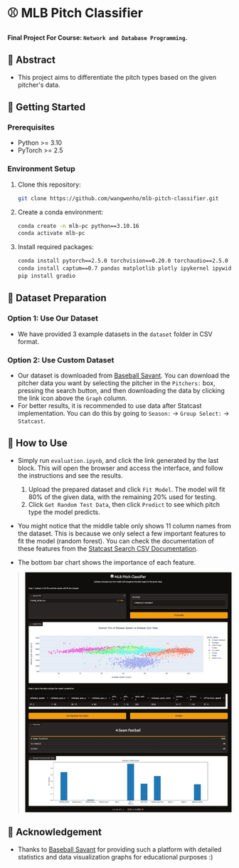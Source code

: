 #  ⚾️ MLB Pitch Classifier 
**Final Project For Course: `Network and Database Programming`.**

## 🔖 Abstract
- This project aims to differentiate the pitch types based on the given pitcher's data.

## 🚀 Getting Started
### Prerequisites
  - Python >= 3.10
  - PyTorch >= 2.5

### Environment Setup
1. Clone this repository:
    ```bash
    git clone https://github.com/wangwenho/mlb-pitch-classifier.git
    ```
2. Create a conda environment:
    ```bash
    conda create -n mlb-pc python==3.10.16
    conda activate mlb-pc
    ```
3. Install required packages:
    ```bash
    conda install pytorch==2.5.0 torchvision==0.20.0 torchaudio==2.5.0 scikit-learn -c pytorch
    conda install captum==0.7 pandas matplotlib plotly ipykernel ipywidgets
    pip install gradio
    ```

## 📁 Dataset Preparation
### Option 1: Use Our Dataset
- We have provided 3 example datasets in the `dataset` folder in CSV format.

### Option 2: Use Custom Dataset
- Our dataset is downloaded from [Baseball Savant](https://baseballsavant.mlb.com/statcast_search). You can download the pitcher data you want by selecting the pitcher in the `Pitchers:` box, pressing the search button, and then downloading the data by clicking the link icon above the `Graph` column.
- For better results, it is recommended to use data after Statcast implementation. You can do this by going to `Season:` -> `Group Select:` -> `Statcast`.

## 📖 How to Use
- Simply run `evaluation.ipynb`, and click the link generated by the last block. This will open the browser and access the interface, and follow the instructions and see the results.
  1. Upload the prepared dataset and click `Fit Model`. The model will fit 80% of the given data, with the remaining 20% used for testing.
  2. Click `Get Random Test Data`, then click `Predict` to see which pitch type the model predicts.

- You might notice that the middle table only shows 11 column names from the dataset. This is because we only select a few important features to fit the model (random forest). You can check the documentation of these features from the [Statcast Search CSV Documentation](https://baseballsavant.mlb.com/csv-docs).
- The bottom bar chart shows the importance of each feature.

> ![gradio](assets/gradio.jpeg)

## 🌟 Acknowledgement
- Thanks to [Baseball Savant](https://baseballsavant.mlb.com/) for providing such a platform with detailed statistics and data visualization graphs for educational purposes :)
